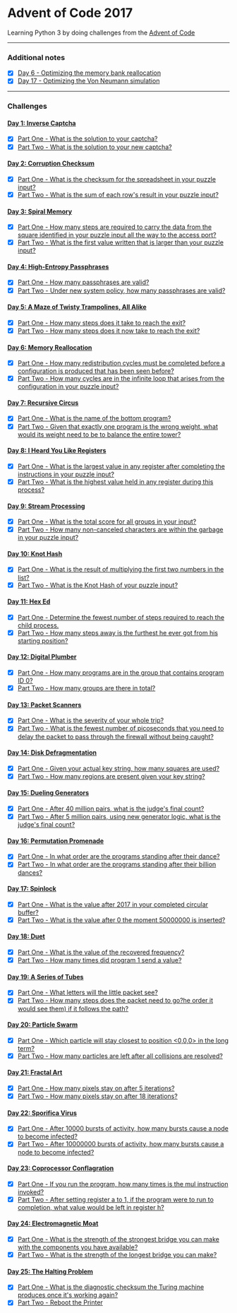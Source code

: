 # Advent of Code 2017

Learning Python 3 by doing challenges from the [Advent of Code](http://adventofcode.com/2017)

---

### Additional notes
- [x] [Day 6 - Optimizing the memory bank reallocation](src/day_06/readme.md)
- [x] [Day 17 - Optimizing the Von Neumann simulation](src/day_17/readme.md)

---

### Challenges
#### [Day 1: Inverse Captcha](https://adventofcode.com/2017/day/1)
- [x] [Part One - What is the solution to your captcha?](src/day_01/part_1.py)
- [x] [Part Two - What is the solution to your new captcha?](src/day_01/part_2.py)

#### [Day 2: Corruption Checksum](https://adventofcode.com/2017/day/2)
- [x] [Part One - What is the checksum for the spreadsheet in your puzzle input?](src/day_02/part_1.py)
- [x] [Part Two - What is the sum of each row's result in your puzzle input?](src/day_02/part_2.py)

#### [Day 3: Spiral Memory](https://adventofcode.com/2017/day/3)
- [x] [Part One - How many steps are required to carry the data from the
    square identified in your puzzle input all the way to the access port?](src/day_03/part_1.py)
- [x] [Part Two - What is the first value written that is larger than your puzzle input?](src/day_03/part_2.py)

#### [Day 4: High-Entropy Passphrases](https://adventofcode.com/2017/day/4)
- [x] [Part One - How many passphrases are valid?](src/day_04/part_1.py)
- [x] [Part Two - Under new system policy, how many passphrases are valid?](src/day_04/part_2.py)

#### [Day 5: A Maze of Twisty Trampolines, All Alike](https://adventofcode.com/2017/day/5)
- [x] [Part One - How many steps does it take to reach the exit?](src/day_05/part_1.py)
- [x] [Part Two - How many steps does it now take to reach the exit?](src/day_05/part_2.py)

#### [Day 6: Memory Reallocation](https://adventofcode.com/2017/day/6)
- [x] [Part One - How many redistribution cycles must be completed before a configuration
    is produced that has been seen before?](src/day_06/part_1.py)
- [x] [Part Two - How many cycles are in the infinite loop that arises from the configuration in
    your puzzle input?](src/day_06/part_2.py)

#### [Day 7: Recursive Circus](https://adventofcode.com/2017/day/7)
- [x] [Part One - What is the name of the bottom program?](src/day_07/part_1.py)
- [x] [Part Two - Given that exactly one program is the wrong weight, what would its weight need
    to be to balance the entire tower?](src/day_07/part_2.py)

#### [Day 8: I Heard You Like Registers](https://adventofcode.com/2017/day/8)
- [x] [Part One - What is the largest value in any register after completing the instructions in
    your puzzle input?](src/day_08/part_1.py)
- [x] [Part Two - What is the highest value held in any register during this process?](src/day_08/part_2.py)

#### [Day 9: Stream Processing](https://adventofcode.com/2017/day/9)
- [x] [Part One - What is the total score for all groups in your input?](src/day_09/part_1.py)
- [x] [Part Two - How many non-canceled characters are within the garbage in your puzzle input?](src/day_09/part_2.py)

#### [Day 10: Knot Hash](https://adventofcode.com/2017/day/10)
- [x] [Part One - What is the result of multiplying the first two numbers in the list?](src/day_10/part_1.py)
- [x] [Part Two - What is the Knot Hash of your puzzle input?](src/day_10/part_2.py)

#### [Day 11: Hex Ed](https://adventofcode.com/2017/day/11)
- [x] [Part One - Determine the fewest number of steps required to reach the child process.](src/day_11/part_1.py)
- [x] [Part Two - How many steps away is the furthest he ever got from his starting position?](src/day_11/part_2.py)

#### [Day 12: Digital Plumber](https://adventofcode.com/2017/day/12)
- [x] [Part One - How many programs are in the group that contains program ID 0?](src/day_12/part_1.py)
- [x] [Part Two - How many groups are there in total?](src/day_12/part_2.py)

#### [Day 13: Packet Scanners](https://adventofcode.com/2017/day/13)
- [x] [Part One - What is the severity of your whole trip?](src/day_13/part_1.py)
- [x] [Part Two - What is the fewest number of picoseconds that you need to delay the packet
    to pass through the firewall without being caught?](src/day_13/part_2.py)

#### [Day 14: Disk Defragmentation](https://adventofcode.com/2017/day/14)
- [x] [Part One - Given your actual key string, how many squares are used?](src/day_14/part_1.py)
- [x] [Part Two - How many regions are present given your key string?](src/day_14/part_2.py)

#### [Day 15: Dueling Generators](https://adventofcode.com/2017/day/15)
- [x] [Part One - After 40 million pairs, what is the judge's final count?](src/day_15/part_1.py)
- [x] [Part Two - After 5 million pairs, using new generator logic, what is the judge's final count?](src/day_15/part_2.py)

#### [Day 16: Permutation Promenade](https://adventofcode.com/2017/day/16)
- [x] [Part One - In what order are the programs standing after their dance?](src/day_16/part_1.py)
- [x] [Part Two - In what order are the programs standing after their billion dances?](src/day_16/part_2.py)

#### [Day 17: Spinlock](https://adventofcode.com/2017/day/17)
- [x] [Part One - What is the value after 2017 in your completed circular buffer?](src/day_17/part_1.py)
- [x] [Part Two - What is the value after 0 the moment 50000000 is inserted?](src/day_17/part_2.py)

#### [Day 18: Duet](https://adventofcode.com/2017/day/18)
- [x] [Part One - What is the value of the recovered frequency?](src/day_18/part_1.py)
- [x] [Part Two - How many times did program 1 send a value?](src/day_18/part_2.py)

#### [Day 19: A Series of Tubes](https://adventofcode.com/2017/day/19)
- [x] [Part One - What letters will the little packet see?](src/day_19/part_1.py)
- [x] [Part Two - How many steps does the packet need to go?he order it would see them) if it follows the path?](src/day_19/part_2.py)

#### [Day 20: Particle Swarm](https://adventofcode.com/2017/day/20)
- [x] [Part One - Which particle will stay closest to position <0,0,0> in the long term?](src/day_20/part_1.py)
- [x] [Part Two - How many particles are left after all collisions are resolved?](src/day_20/part_2.py)

#### [Day 21: Fractal Art](https://adventofcode.com/2017/day/21)
- [x] [Part One - How many pixels stay on after 5 iterations?](src/day_21/part_1_part_2.py)
- [x] [Part Two - How many pixels stay on after 18 iterations?](src/day_21/part_1_part_2.py)

#### [Day 22: Sporifica Virus](https://adventofcode.com/2017/day/22)
- [x] [Part One - After 10000 bursts of activity, how many bursts cause a node to become infected?](src/day_22/part_1.py)
- [x] [Part Two - After 10000000 bursts of activity, how many bursts cause a node to become infected?](src/day_22/part_2.py)

#### [Day 23: Coprocessor Conflagration](https://adventofcode.com/2017/day/23)
- [x] [Part One - If you run the program, how many times is the mul instruction invoked?](src/day_23/part_1.py)
- [x] [Part Two - After setting register a to 1, if the program were to run to completion, what value would be left
    in register h?](src/day_23/part_2.py)

#### [Day 24: Electromagnetic Moat](https://adventofcode.com/2017/day/24)
- [x] [Part One - What is the strength of the strongest bridge you can make with the components
    you have available?](src/day_24/part_1.py)
- [x] [Part Two - What is the strength of the longest bridge you can make?](src/day_24/part_2.py)

#### [Day 25: The Halting Problem](https://adventofcode.com/2017/day/25)
- [x] [Part One - What is the diagnostic checksum the Turing machine produces once it's working again?](src/day_25/part_1.py)
- [x] [Part Two - Reboot the Printer](src/day_25/part_1.py)

